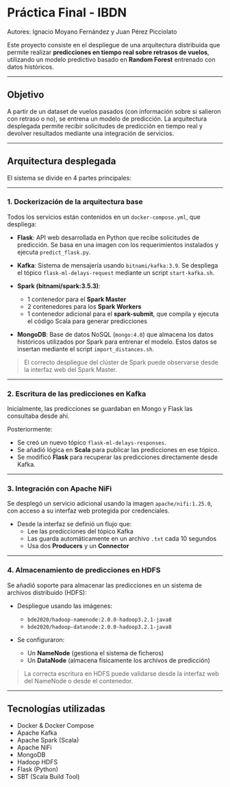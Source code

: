 # Práctica Final - IBDN

Autores: Ignacio Moyano Fernández y Juan Pérez Picciolato  

Este proyecto consiste en el despliegue de una arquitectura distribuida que permite realizar **predicciones en tiempo real sobre retrasos de vuelos**, utilizando un modelo predictivo basado en **Random Forest** entrenado con datos históricos.

---

## Objetivo

A partir de un dataset de vuelos pasados (con información sobre si salieron con retraso o no), se entrena un modelo de predicción. La arquitectura desplegada permite recibir solicitudes de predicción en tiempo real y devolver resultados mediante una integración de servicios.

---

## Arquitectura desplegada

El sistema se divide en 4 partes principales:

---

### 1. Dockerización de la arquitectura base

Todos los servicios están contenidos en un `docker-compose.yml`, que despliega:

- **Flask**: API web desarrollada en Python que recibe solicitudes de predicción. Se basa en una imagen con los requerimientos instalados y ejecuta `predict_flask.py`.

- **Kafka**: Sistema de mensajería usando `bitnami/kafka:3.9`. Se despliega el tópico `flask-ml-delays-request` mediante un script `start-kafka.sh`.

- **Spark (bitnami/spark:3.5.3)**:
  - 1 contenedor para el **Spark Master**
  - 2 contenedores para los **Spark Workers**
  - 1 contenedor adicional para el **spark-submit**, que compila y ejecuta el código Scala para generar predicciones

- **MongoDB**: Base de datos NoSQL (`mongo:4.0`) que almacena los datos históricos utilizados por Spark para entrenar el modelo. Estos datos se insertan mediante el script `import_distances.sh`.

> El correcto despliegue del clúster de Spark puede observarse desde la interfaz web del Spark Master.

---

### 2. Escritura de las predicciones en Kafka

Inicialmente, las predicciones se guardaban en Mongo y Flask las consultaba desde ahí.

Posteriormente:
- Se creó un nuevo tópico `flask-ml-delays-responses`.
- Se añadió lógica en **Scala** para publicar las predicciones en ese tópico.
- Se modificó **Flask** para recuperar las predicciones directamente desde Kafka.

---

### 3. Integración con Apache NiFi

Se desplegó un servicio adicional usando la imagen `apache/nifi:1.25.0`, con acceso a su interfaz web protegida por credenciales.

- Desde la interfaz se definió un flujo que:
  - Lee las predicciones del tópico Kafka
  - Las guarda automáticamente en un archivo `.txt` cada 10 segundos
  - Usa dos **Producers** y un **Connector**

---

### 4. Almacenamiento de predicciones en HDFS

Se añadió soporte para almacenar las predicciones en un sistema de archivos distribuido (HDFS):

- Despliegue usando las imágenes:
  - `bde2020/hadoop-namenode:2.0.0-hadoop3.2.1-java8`
  - `bde2020/hadoop-datanode:2.0.0-hadoop3.2.1-java8`

- Se configuraron:
  - Un **NameNode** (gestiona el sistema de ficheros)
  - Un **DataNode** (almacena físicamente los archivos de predicción)

> La correcta escritura en HDFS puede validarse desde la interfaz web del NameNode o desde el contenedor.

---

## Tecnologías utilizadas

- Docker & Docker Compose
- Apache Kafka
- Apache Spark (Scala)
- Apache NiFi
- MongoDB
- Hadoop HDFS
- Flask (Python)
- SBT (Scala Build Tool)

